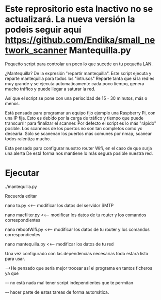 Este reprositorio esta Inactivo no se actualizará.
La nueva versión la podeis seguir aquí https://github.com/Endika/small_network_scanner
Mantequilla.py
===========

Pequeño script para controlar un poco lo que sucede en tu pequeña LAN.

¿Mantequilla?
De la expresión "repartir mantequilla".
Este script ejecuta y reparte mantequilla para todos los "intrusos"
Reparte tanta que si la red es muy grande y se ejecuta automaticamente cada poco tiempo,
genera mucho tráfico y puede llegar a saturar la red.

Así que el script se pone con una periocidad de 15 - 30 minutos, más o menos.

Está pensado para programar un equipo fijo ejemplo una Raspberry Pi, con una IP fija.
Esto es debido por la carga de tráfico y tiempo que puede transcurrir para finalizar el scanner.
Por defecto el script es lo más "rápido" posible. Los scanneos de los puertos no son tan completos como yo desearía.
Sólo se scanenan los puertos más comunes por nmap, scanear todos ralentiza mucho.

Esta pensado para configurar nuestro router Wifi, en el caso de que surja una alerta
De está forma nos mantiene lo más segura posible nuestra red.

Ejecutar
=========
./mantequilla.py

Recuerda editar

nano to.py <<-- modificar los datos del servidor SMTP

nano macfilter.py <<-- modificar los datos de tu router y los comandos correspondientes

nano rebootWifi.py <<-- modificar los datos de tu router y los comandos correspondientes

nano mantequilla.py <<-- modificar los datos de tu red



Una vez configurado con las dependencias necesarias todo estará listo para usar.


-->He pensado que sería mejor trocear así el programa en tantos ficheros ya que

-- no está nada mal tener script independientes que te permitan

-- hacer parte de estas tareas de forma automática.
